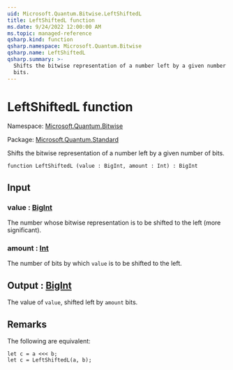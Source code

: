 ```yaml
---
uid: Microsoft.Quantum.Bitwise.LeftShiftedL
title: LeftShiftedL function
ms.date: 9/24/2022 12:00:00 AM
ms.topic: managed-reference
qsharp.kind: function
qsharp.namespace: Microsoft.Quantum.Bitwise
qsharp.name: LeftShiftedL
qsharp.summary: >-
  Shifts the bitwise representation of a number left by a given number of
  bits.
---
```


# LeftShiftedL function

Namespace: [Microsoft.Quantum.Bitwise](xref:Microsoft.Quantum.Bitwise)

Package: [Microsoft.Quantum.Standard](https://nuget.org/packages/Microsoft.Quantum.Standard)


Shifts the bitwise representation of a number left by a given number ofbits.

```qsharp
function LeftShiftedL (value : BigInt, amount : Int) : BigInt
```


## Input

### value : [BigInt](xref:microsoft.quantum.qsharp.valueliterals#bigint-literals)

The number whose bitwise representation is to be shifted to the left(more significant).


### amount : [Int](xref:microsoft.quantum.qsharp.valueliterals#int-literals)

The number of bits by which `value` is to be shifted to the left.



## Output : [BigInt](xref:microsoft.quantum.qsharp.valueliterals#bigint-literals)

The value of `value`, shifted left by `amount` bits.

## Remarks

The following are equivalent:```qsharplet c = a <<< b;let c = LeftShiftedL(a, b);```